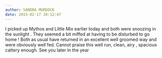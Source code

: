```yaml
---
author: SANDRA MURDOCK
date: 2015-02-17 20:12:47
---
```

I picked up Mythos and Little Mix earlier today and both were snoozing in the sunlight . They seemed a bit miffed at having to be disturbed to go home ! Both as usual have returned in an excellent well groomed way and were obviously well fed. Cannot praise this well run, clean, airy , spacious cattery enough. See you later in the year


